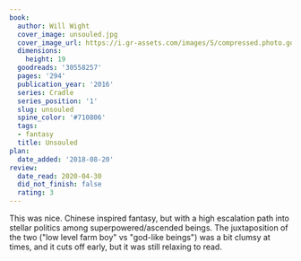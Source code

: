 ```yaml
---
book:
  author: Will Wight
  cover_image: unsouled.jpg
  cover_image_url: https://i.gr-assets.com/images/S/compressed.photo.goodreads.com/books/1465881128l/30558257._SY475_.jpg
  dimensions:
    height: 19
  goodreads: '30558257'
  pages: '294'
  publication_year: '2016'
  series: Cradle
  series_position: '1'
  slug: unsouled
  spine_color: '#710806'
  tags:
  - fantasy
  title: Unsouled
plan:
  date_added: '2018-08-20'
review:
  date_read: 2020-04-30
  did_not_finish: false
  rating: 3
---
```


This was nice. Chinese inspired fantasy, but with a high escalation path into stellar politics among superpowered/ascended beings. The juxtaposition of the two ("low level farm boy" vs "god-like beings") was a bit clumsy at times, and it cuts off early, but it was still relaxing to read.
